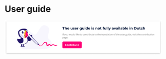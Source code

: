 # User guide

[ ](https://prestashop.gitbook.io/howtocontribute/)

![](.gitbook/assets/translation-many-pages-.png)





